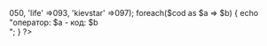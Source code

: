 <?php 

        
?>

<!DOCTYPE html>
<html>

<head>

<title>Пример</title>

</head>

<body>
      
<?php 
$code =array('umc' =>050, 'life' =>093, 'kievstar' =>097);
foreach($cod as $a => $b)
{
 echo "оператор: $a - код: $b<br>";
}

        
?>

</body>
</html>

